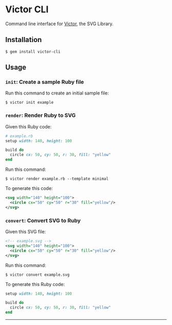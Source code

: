 # Victor CLI

Command line interface for [Victor][victor], the SVG Library.

## Installation

    $ gem install victor-cli

## Usage

### `init`: Create a sample Ruby file

Run this command to create an initial sample file:

```shell
$ victor init example
```

### `render`: Render Ruby to SVG

Given this Ruby code:

```ruby
# example.rb
setup width: 140, height: 100

build do
  circle cx: 50, cy: 50, r: 30, fill: "yellow"
end
```

Run this command:
```shell
$ victor render example.rb --template minimal
```

To generate this code:

```xml
<svg width="140" height="100">
  <circle cx="50" cy="50" r="30" fill="yellow"/>
</svg>
```

### `convert`: Convert SVG to Ruby

Given this SVG file:

```xml
<!-- example.svg -->
<svg width="140" height="100">
  <circle cx="50" cy="50" r="30" fill="yellow"/>
</svg>
```

Run this command:

```shell
$ victor convert example.svg
```

To generate this Ruby code:

```ruby
setup width: 140, height: 100

build do
  circle cx: 50, cy: 50, r: 30, fill: "yellow"
end

```
---

[victor]: https://github.com/DannyBen/victor
